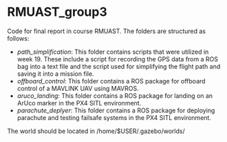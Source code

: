 # RMUAST_group3
Code for final report in course RMUAST. The folders are structured as follows:
- *path_simplification*: This folder contains scripts that were utilized in week 19. These include a script for recording the GPS data from a ROS bag into a text file and the script used for simplifying the flight path and saving it into a mission file.
- *offboard_control*: This folder contains a ROS package for offboard control of a MAVLINK UAV using MAVROS.
- *aruco_landing*: This folder contains a ROS package for landing on an ArUco marker in the PX4 SITL environment.
- *parachute_deplyer*: This folder contains a ROS package for deploying parachute and testing failsafe systems in the PX4 SITL environment.

The world should be located in /home/$USER/.gazebo/worlds/
